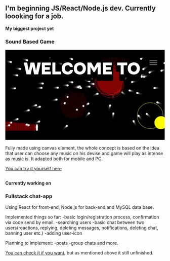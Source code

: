 ## I'm beginning JS/React/Node.js dev. Currently loooking for a job.

**My biggest project yet**

### Sound Based Game

![](sound_game_gif.gif)

Fully made using canvas element, the whole concept is based on the idea that user can choose any music on his devise and game will play as intense as music is.
It adapted both for mobile and PC.

[You can try it yourself here](https://onlinesoundgame.onrender.com/)
##

**Currently working on**

### Fullstack chat-app

Using React for front-end, Node.js for back-end and MySQL data base.

Implemented things so far:
-basic login/registration process, confirmation via code send by email.
-searching users
-basic chat between two users(reactions, replying, deleting messages, notifications, deleting chat, banning user etc.)
-adding user-icon

Planning to implement:
-posts
-group chats
and more.

[You can check it if you want](https://fullstuck-chat-render-client.onrender.com/), but as mentioned above it still unfinished.

<!--
**Bruhmanishe/Bruhmanishe** is a ✨ _special_ ✨ repository because its `README.md` (this file) appears on your GitHub profile.

Here are some ideas to get you started:

- 🔭 I’m currently working on ...
- 🌱 I’m currently learning ...
- 👯 I’m looking to collaborate on ...
- 🤔 I’m looking for help with ...
- 💬 Ask me about ...
- 📫 How to reach me: ...
- 😄 Pronouns: ...
- ⚡ Fun fact: ...
-->
